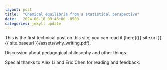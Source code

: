 ```yaml
---
layout: post
title:  "Chemical equilibria from a statistical perspective"
date:   2024-06-16 09:46:00 -0500
categories: jekyll update
---
```

This is the first technical post on this site, you can read it [here]({{ site.url }}{{ site.baseurl }}/assets/why_writing.pdf).

Discussion about pedagogical philosophy and other things.

Special thanks to Alex Li and Eric Chen for reading and feedback.